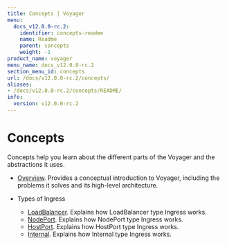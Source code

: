 ```yaml
---
title: Concepts | Voyager
menu:
  docs_v12.0.0-rc.2:
    identifier: concepts-readme
    name: Readme
    parent: concepts
    weight: -1
product_name: voyager
menu_name: docs_v12.0.0-rc.2
section_menu_id: concepts
url: /docs/v12.0.0-rc.2/concepts/
aliases:
- /docs/v12.0.0-rc.2/concepts/README/
info:
  version: v12.0.0-rc.2
---
```


# Concepts

Concepts help you learn about the different parts of the Voyager and the abstractions it uses.

- [Overview](/docs/v12.0.0-rc.2/concepts/overview). Provides a conceptual introduction to Voyager, including the problems it solves and its high-level architecture.

- Types of Ingress
  - [LoadBalancer](/docs/v12.0.0-rc.2/concepts/ingress-types/loadbalancer). Explains how LoadBalancer type Ingress works.
  - [NodePort](/docs/v12.0.0-rc.2/concepts/ingress-types/nodeport). Explains how NodePort type Ingress works.
  - [HostPort](/docs/v12.0.0-rc.2/concepts/ingress-types/hostport). Explains how HostPort type Ingress works.
  - [Internal](/docs/v12.0.0-rc.2/concepts/ingress-types/internal). Explains how Internal type Ingress works.
